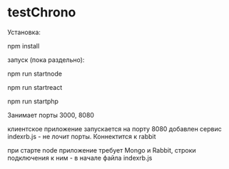 # testChrono
Установка: 

npm install

запуск (пока раздельно):

npm run startnode

npm run startreact

npm run startphp

Занимает порты 3000,  8080

клиентское приложение запускается на порту 8080
добавлен сервис indexrb.js - не лочит порты. Коннектится к rabbit

при старте node приложение требует Mongo и Rabbit, строки подключения к ним - в начале файла indexrb.js



